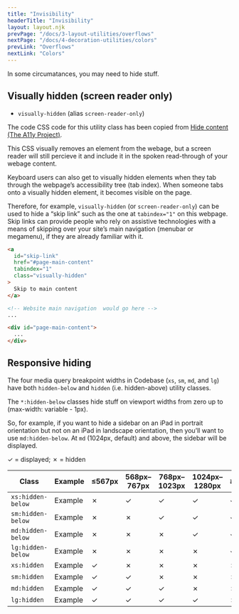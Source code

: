 ```yaml
---
title: "Invisibility"
headerTitle: "Invisibility"
layout: layout.njk
prevPage: "/docs/3-layout-utilities/overflows"
nextPage: "/docs/4-decoration-utilities/colors"
prevLink: "Overflows"
nextLink: "Colors"
---
```


In some circumatances, you may need to hide stuff.

## Visually hidden (screen reader only)

* `visually-hidden` (alias `screen-reader-only`)

The code CSS code for this utility class has been copied from [Hide content (The A11y Project)](https://www.a11yproject.com/posts/2013-01-11-how-to-hide-content/).

This CSS visually removes an element from the webage, but a screen reader will still percieve it and include it in the spoken read-through of your webage content.

Keyboard users can also get to visually hidden elements when they tab through the webpage’s accessibility tree (tab index). When someone tabs onto a visually hidden element, it becomes visible on the page.

Therefore, for example, `visually-hidden` (or `screen-reader-only`) can be used to hide a “skip link” such as the one at `tabindex="1"` on this webpage. Skip links can provide people who rely on assistive technologies with a means of skipping over your site’s main navigation (menubar or megamenu), if they are already familiar with it.

```html
<a
  id="skip-link"
  href="#page-main-content"
  tabindex="1"
  class="visually-hidden"
>
  Skip to main content
</a>

<!-- Website main navigation  would go here -->
...

<div id="page-main-content">
  ...
</div>
```

## Responsive hiding

The four media query breakpoint widths in Codebase (`xs`, `sm`, `md`, and `lg`) have both `hidden-below` and `hidden` (i.e. hidden-above) utility classes.

The `*:hidden-below` classes hide stuff on viewport widths from zero up to (max-width: variable - 1px).

So, for example, if you want to hide a sidebar on an iPad in portrait orientation but not on an iPad in landscape orientation, then you’ll want to use `md:hidden-below`. At `md` (1024px, default) and above, the sidebar will be displayed.

<p class="t-center"> &check; = displayed; &cross; = hidden</p>

<div class="overflow-x mb-2">
<table class="table table-compact">
  <thead>
    <tr>
      <th>Class</th>
      <th>Example</th>
      <th>&le;567px</th>
      <th>568px–767px</th>
      <th>768px–1023px</th>
      <th>1024px–1280px</th>
      <th>&ge;1280px</th>
    </tr>
  </thead>
  <tbody>
    <tr class="bt-thick">
      <td><code>xs:hidden-below</code></td>
      <td>
        <div class="xs:hidden-below p-cell bg-green-200">Example</div>
      </td>
      <td>&cross;</td>
      <td>&check;</td>
      <td>&check;</td>
      <td>&check;</td>
      <td>&check;</td>
    </tr>
    <tr>
      <td><code class="t-nowrap">sm:hidden-below</code></td>
      <td>
        <div class="sm:hidden-below p-cell bg-green-200">Example</div>
      </td>
      <td>&cross;</td>
      <td>&cross;</td>
      <td>&check;</td>
      <td>&check;</td>
      <td>&check;</td>
    </tr>
    <tr>
      <td><code class="t-nowrap">md:hidden-below</code></td>
      <td>
        <div class="md:hidden-below p-cell bg-green-200">Example</div>
      </td>
      <td>&cross;</td>
      <td>&cross;</td>
      <td>&cross;</td>
      <td>&check;</td>
      <td>&check;</td>
    </tr>
    <tr>
      <td><code>lg:hidden-below</code></td>
      <td>
        <div class="lg:hidden-below p-cell bg-green-200">Example</div>
      </td>
      <td>&cross;</td>
      <td>&cross;</td>
      <td>&cross;</td>
      <td>&cross;</td>
      <td>&check;</td>
    </tr>
    <tr class="bt-thick">
      <td><code>xs:hidden</code></td>
      <td>
        <div class="xs:hidden p-cell bg-green-200">Example</div>
      </td>
      <td>&check;</td>
      <td>&cross;</td>
      <td>&cross;</td>
      <td>&cross;</td>
      <td>&cross;</td>
    </tr>
    <tr>
      <td><code>sm:hidden</code></td>
      <td>
        <div class="sm:hidden p-cell bg-green-200">Example</div>
      </td>
      <td>&check;</td>
      <td>&check;</td>
      <td>&cross;</td>
      <td>&cross;</td>
      <td>&cross;</td>
    </tr>
    <tr>
      <td><code>md:hidden</code></td>
      <td>
        <div class="md:hidden p-cell bg-green-200">Example</div>
      </td>
      <td>&check;</td>
      <td>&check;</td>
      <td>&check;</td>
      <td>&cross;</td>
      <td>&cross;</td>
    </tr>
    <tr>
      <td><code>lg:hidden</code></td>
      <td>
        <div class="lg:hidden p-cell bg-green-200">Example</div>
      </td>
      <td>&check;</td>
      <td>&check;</td>
      <td>&check;</td>
      <td>&check;</td>
      <td>&cross;</td>
    </tr>
  </tbody>
</table>
</div>